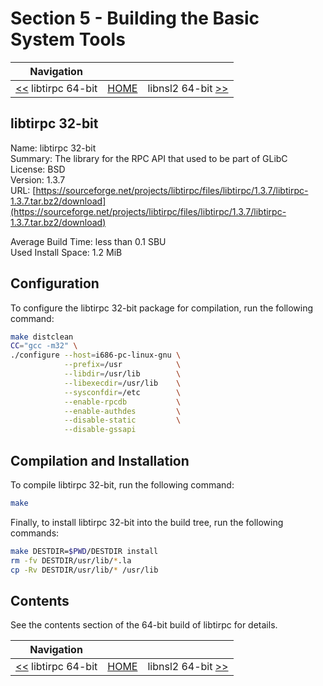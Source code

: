 # Section 5 - Building the Basic System Tools

| Navigation |||
| --- | --- | ---: |
| [<<](./libtirpc64bit.md) libtirpc 64-bit | [HOME](../README.md) | libnsl2 64-bit [>>](./libnsl264bit.md) |

## libtirpc 32-bit

Name: libtirpc 32-bit<br />
Summary: The library for the RPC API that used to be part of GLibC<br />
License: BSD<br />
Version: 1.3.7<br />
URL: [https://sourceforge.net/projects/libtirpc/files/libtirpc/1.3.7/libtirpc-1.3.7.tar.bz2/download](https://sourceforge.net/projects/libtirpc/files/libtirpc/1.3.7/libtirpc-1.3.7.tar.bz2/download)<br />

Average Build Time: less than 0.1 SBU<br />
Used Install Space: 1.2 MiB<br />

## Configuration

To configure the libtirpc 32-bit package for compilation, run the following command:

```bash
make distclean
CC="gcc -m32" \
./configure --host=i686-pc-linux-gnu \
            --prefix=/usr            \
            --libdir=/usr/lib        \
            --libexecdir=/usr/lib    \
            --sysconfdir=/etc        \
            --enable-rpcdb           \
            --enable-authdes         \
            --disable-static         \
            --disable-gssapi
```

## Compilation and Installation

To compile libtirpc 32-bit, run the following command:

```bash
make
```

Finally, to install libtirpc 32-bit into the build tree, run the following commands:

```bash
make DESTDIR=$PWD/DESTDIR install
rm -fv DESTDIR/usr/lib/*.la
cp -Rv DESTDIR/usr/lib/* /usr/lib
```

## Contents

See the contents section of the 64-bit build of libtirpc for details.

| Navigation |||
| --- | --- | ---: |
| [<<](./libtirpc64bit.md) libtirpc 64-bit | [HOME](../README.md) | libnsl2 64-bit [>>](./libnsl264bit.md) |
